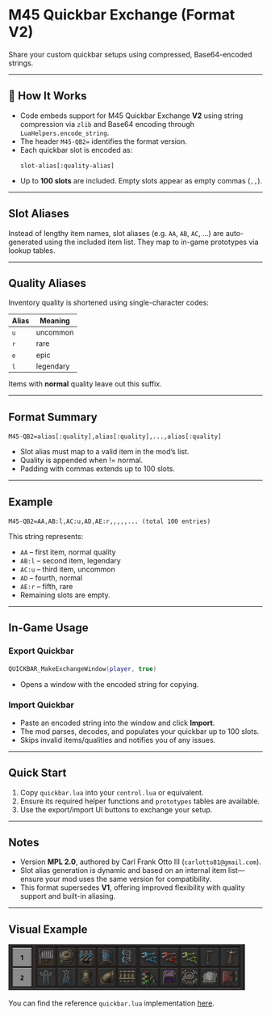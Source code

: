 # M45 Quickbar Exchange (Format V2)

Share your custom quickbar setups using compressed, Base64-encoded strings.

---

## 🚀 How It Works

- Code embeds support for M45 Quickbar Exchange **V2** using string compression via `zlib` and Base64 encoding through `LuaHelpers.encode_string`.
- The header `M45-QB2=` identifies the format version.
- Each quickbar slot is encoded as:
  ```
  slot-alias[:quality-alias]
  ```
- Up to **100 slots** are included. Empty slots appear as empty commas (`,,`).

---

## Slot Aliases

Instead of lengthy item names, slot aliases (e.g. `AA`, `AB`, `AC`, ...) are auto-generated using the included item list. They map to in-game prototypes via lookup tables.

---

## Quality Aliases

Inventory quality is shortened using single-character codes:

| Alias | Meaning     |
|-------|-------------|
| `u`   | uncommon    |
| `r`   | rare        |
| `e`   | epic        |
| `l`   | legendary   |

Items with **normal** quality leave out this suffix.

---

## Format Summary

```
M45-QB2=alias[:quality],alias[:quality],...,alias[:quality]
```

- Slot alias must map to a valid item in the mod’s list.
- Quality is appended when != normal.
- Padding with commas extends up to 100 slots.

---

## Example

```
M45-QB2=AA,AB:l,AC:u,AD,AE:r,,,,,... (total 100 entries)
```

This string represents:
- `AA` – first item, normal quality  
- `AB:l` – second item, legendary  
- `AC:u` – third item, uncommon  
- `AD` – fourth, normal  
- `AE:r` – fifth, rare  
- Remaining slots are empty.

---

## In-Game Usage

### Export Quickbar
```lua
QUICKBAR_MakeExchangeWindow(player, true)
```
- Opens a window with the encoded string for copying.

### Import Quickbar
- Paste an encoded string into the window and click **Import**.
- The mod parses, decodes, and populates your quickbar up to 100 slots.
- Skips invalid items/qualities and notifies you of any issues.

---

## Quick Start

1. Copy `quickbar.lua` into your `control.lua` or equivalent.
2. Ensure its required helper functions and `prototypes` tables are available.
3. Use the export/import UI buttons to exchange your setup.

---

## Notes

- Version **MPL 2.0**, authored by Carl Frank Otto III (`carlotto81@gmail.com`).
- Slot alias generation is dynamic and based on an internal item list—ensure your mod uses the same version for compatibility.
- This format supersedes **V1**, offering improved flexibility with quality support and built-in aliasing.

---

## Visual Example

![Example Quickbar GUI](https://raw.githubusercontent.com/M45-Science/M45-Quickbar-Exchange/refs/heads/main/example-bar.png)

You can find the reference `quickbar.lua` implementation [here](../quickbar.lua).
